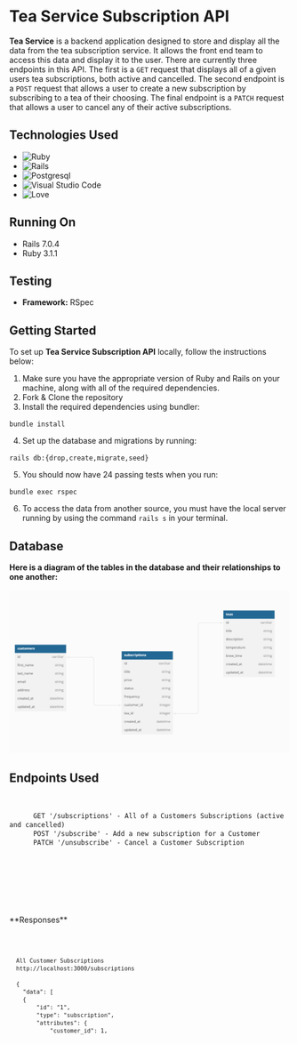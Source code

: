 # Tea Service Subscription API

**Tea Service** is a backend application designed to store and display all the data from the tea subscription service. It allows the front end team to access this data and display it to the user. There are currently three endpoints in this API. The first is a ```GET``` request that displays all of a given users tea subscriptions, both active and cancelled. The second endpoint is a ```POST``` request that allows a user to create a new subscription by subscribing to a tea of their choosing. The final endpoint is a ```PATCH``` request that allows a user to cancel any of their active subscriptions. 

## Technologies Used
* ![Ruby](https://img.shields.io/badge/ruby-%23CC342D.svg?style=for-the-badge&logo=ruby&logoColor=white)
* ![Rails](https://img.shields.io/badge/rails-%23CC0000.svg?style=for-the-badge&logo=ruby-on-rails&logoColor=white)
* ![Postgresql](https://img.shields.io/badge/PostgreSQL-316192?style=for-the-badge&logo=postgresql&logoColor=white)
* ![Visual Studio Code](https://img.shields.io/badge/Visual%20Studio%20Code-0078d7.svg?style=for-the-badge&logo=visual-studio-code&logoColor=white)
* ![Love](https://ForTheBadge.com/images/badges/built-with-love.svg)

## Running On
  - Rails 7.0.4
  - Ruby 3.1.1

## Testing
- **Framework:** RSpec 

## Getting Started 
To set up **Tea Service Subscription API** locally, follow the instructions below:

1. Make sure you have the appropriate version of Ruby and Rails on your machine, along with all of the required dependencies. 
2. Fork & Clone the repository
3. Install the required dependencies using bundler:
```
bundle install
```
4. Set up the database and migrations by running:
```
rails db:{drop,create,migrate,seed}
```
5. You should now have 24 passing tests when you run:
```
bundle exec rspec
```
6. To access the data from another source, you must have the local server running by using the command ```rails s``` in your terminal.

## Database
**Here is a diagram of the tables in the database and their relationships to one another:**
<br><br>
![Schema](app/images/schema.png)


## Endpoints Used

<div style="overflow: auto; height: 200px;">
  <pre>
    <code>
      GET '/subscriptions' - All of a Customers Subscriptions (active and cancelled)
      POST '/subscribe' - Add a new subscription for a Customer
      PATCH '/unsubscribe' - Cancel a Customer Subscription
    </code>
  </pre>
</div>
<br>
**Responses**

<div style="overflow: auto; height: 200px;">
  <pre>
    <code>

      All Customer Subscriptions
      http://localhost:3000/subscriptions

      {
        "data": [
        {
            "id": "1",
            "type": "subscription",
            "attributes": {
                "customer_id": 1,
                "tea_id": 1,
                "frequency": "weekly",
                "title": "Weekly",
                "price": "10.0",
                "status": "active"
            }
        },
        {
            "id": "2",
            "type": "subscription",
            "attributes": {
                "customer_id": 1,
                "tea_id": 2,
                "frequency": "monthly",
                "title": "Monthly",
                "price": "30.0",
                "status": "active"
            }
        },
        ....
        ]
      }
---

    Create a new Subscription
    http://localhost:3000/subscribe

    {
      "data": {
        "id": "9",
        "type": "subscription",
        "attributes": {
            "customer_id": 1,
            "tea_id": 6,
            "frequency": "weekly",
            "title": "Green",
            "price": "10.00",
            "status": "active"
        }
      }
    }
---

    Cancel a Customer's Subscription
    http://localhost:3000/unsubscribe

    {
    "message": "Subscription is cancelled",
    "subscription": {
        "data": {
            "id": "10",
            "type": "subscription",
            "attributes": {
                "customer_id": 1,
                "tea_id": 8,
                "frequency": "weekly",
                "title": "Matcha",
                "price": "15.00",
                "status": "cancelled"
            }
        }
    }
}
  </code>
 </pre>
</div>